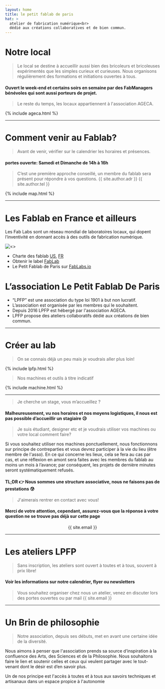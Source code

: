 ```yaml
---
layout: home
title: le petit fablab de paris
hat: >
  atelier de fabrication numérique<br>
  dédié aux créations collaboratives et de bien commun.
---
```


# Notre local

>Le local se destine à accueillir aussi bien des bricoleurs et bricoleuses expérimentés que les simples curieux et curieuses. Nous organisons régulièrement des formations et initiations ouvertes à tous.

#### Ouvert le week-end et certains soirs en semaine par des FabManagers bénévoles qui sont aussi porteurs de projet.

>Le reste du temps, les locaux appartiennent à l'association AGECA.

{% include ageca.html %}

---

# Comment venir au Fablab?

>Avant de venir, vérifier sur le calendrier les horaires et présences.

#### portes ouverte: Samedi et Dimanche de 14h à 16h

>C’est une première approche conseillé, un membre du fablab sera présent pour répondre à vos questions.
>**<i class="fa fa-map-marker"></i>** {{ site.author.adr }}
>**<i class="fa fa-mobile"></i>** {{ site.author.tel }}

{% include map.html %}

---

# Les Fablab en France et ailleurs
Les Fab Labs sont un réseau mondial de laboratoires locaux, qui dopent l’inventivité en donnant accès à des outils de fabrication numérique.

![<>](https://lpfp.github.io/assets/img/tmp/fablab.png)

* Charte des fablab [US](http://fab.cba.mit.edu/about/charter/), [FR](http://imaginationforpeople.org/wiki/workgroup/fablab-fr/charte_v2)
* Obtenir le label [FabLab](http://wiki.fablab.is/wiki/ConditionsForFabLabLabel)
* Le Petit Fablab de Paris sur [FabLabs.io](https://www.fablabs.io/lepetitfablabdeparis)


# L’association Le Petit Fablab De Paris

* “LPFP” est une association du type loi 1901 à but non lucratif.
* L’association est organisée par les membres qui le souhaitent.
* Depuis 2016 LPFP est hébergé par l'association AGECA.
* LPFP propose des ateliers collaboratifs dédié aux créations de bien commun.

---

# Créer au lab

>On se connais déjà un peu mais je voudrais aller plus loin!

{% include lpfp.html %}

>Nos machines et outils à titre indicatif

{% include machine.html %}

---

>Je cherche un stage, vous m’accueillez ?

#### Malheureusement, vu nos horaires et nos moyens logistiques, il nous est pas possible d’accueillir un stagiaire :disappointed_relieved:

>Je suis étudiant, designer etc et je voudrais utiliser vos machines ou votre local comment faire?

Si vous souhaitez utiliser nos machines ponctuellement, nous fonctionnons sur principe de contreparties et vous devrez participer à la vie du lieu (être membre de l'asso). En ce qui concerne les lieux, cela se fera au cas par cas, et une réflexion en amont sera faites avec les membres du fablab au moins un mois à l’avance; par conséquent, les projets de dernière minutes seront systématiquement refusés.

#### TL;DR :point_right: Nous sommes une structure associative, nous ne faisons pas de prestations :cold_sweat:

>J'aimerais rentrer en contact avec vous!

#### Merci de votre attention, cependant, assurez-vous que la réponse à votre question ne se trouve pas déjà sur cette page

<center>{{ site.email }}</center>

---

# Les ateliers LPFP

>Sans inscription, les ateliers sont ouvert à toutes et à tous, souvent à prix libre!

#### Voir les informations sur notre calendrier, flyer ou newsletters

>Vous souhaitez organiser chez nous un atelier, venez en discuter lors des portes ouvertes ou par mail
>{{ site.email }}

---

# Un Brin de philosophie

>Notre association, depuis ses débuts, met en avant une certaine idée de la diversité.

Nous aimons à penser que l'association prends sa source d’inspiration à la confluence des Arts, des Sciences et de la Philosophie. Nous souhaitons faire le lien et soutenir celles et ceux qui veulent partager avec le tout-venant dont le désir est d’en savoir plus.

Un de nos principe est l'accès à toutes et à tous aux savoirs techniques et artisanaux dans un espace propice à l'autonomie
